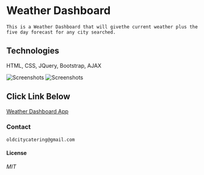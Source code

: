 # Weather Dashboard
```
This is a Weather Dashboard that will givethe current weather plus the five day forecast for any city searched.
```
## Technologies
HTML, CSS, JQuery, Bootstrap, AJAX



![Screenshots](/CaptureW.PNG)
![Screenshots](/CaptureWD.PNG)

## Click Link Below
[Weather Dashboard App](https://chefbrams.github.io/weatherDash/)

### Contact
```
oldcitycatering@gmail.com
```
#### License

*MIT*